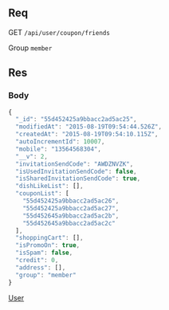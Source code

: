 ## Req

GET `/api/user/coupon/friends`

Group `member`




## Res
### Body





```js
{
  "_id": "55d452425a9bbacc2ad5ac25",
  "modifiedAt": "2015-08-19T09:54:44.526Z",
  "createdAt": "2015-08-19T09:54:10.115Z",
  "autoIncrementId": 10007,
  "mobile": "13564568304",
  "__v": 2,
  "invitationSendCode": "AWDZNVZK",
  "isUsedInvitationSendCode": false,
  "isSharedInvitationSendCode": true,
  "dishLikeList": [],
  "couponList": [
    "55d452425a9bbacc2ad5ac26",
    "55d452425a9bbacc2ad5ac27",
    "55d452645a9bbacc2ad5ac2b",
    "55d452645a9bbacc2ad5ac2c"
  ],
  "shoppingCart": [],
  "isPromoOn": true,
  "isSpam": false,
  "credit": 0,
  "address": [],
  "group": "member"
}

```

[User](../User)